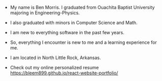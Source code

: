 - My name is Ben Morris. I graduated from Ouachita Baptist University majoring in Engineering-Physics. 
- I also graduated with minors in Computer Science and Math.
- I am new to everything software in the past few years. 
- So, everything I encounter is new to me and a learning experience for me.

- I am located in North Little Rock, Arkansas.
- Check out my online personalized resume https://bleem899.github.io/react-website-portfolio/
